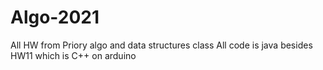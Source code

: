 # Algo-2021
All HW from Priory algo and data structures class
All code is java besides HW11 which is C++ on arduino
